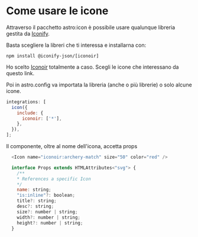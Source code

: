 # Come usare le icone

Attraverso il pacchetto astro:icon è possibile usare qualunque libreria gestita da [Iconify](https://iconify.design/docs/usage/svg/astro/).

Basta scegliere la libreri che ti interessa e installarna con:

`npm install @iconify-json/[iconoir]`

Ho scelto [Iconoir](https://icon-sets.iconify.design/iconoir/page-2.html?keyword=iconoir) totalmente a caso. Scegli le icone che interessano da questo link.

Poi in astro.config va importata la libreria (anche o più librerie) o solo alcune icone.

```js
integrations: [
  icon({
    include: {
      iconoir: ['*'],
    },
  }),
];
```

Il componente, oltre al nome dell'icona, accetta props

```js
  <Icon name="iconoir:archery-match" size="50" color="red" />

  interface Props extends HTMLAttributes<"svg"> {
    /**
    * References a specific Icon
    */
    name: string;
    "is:inline"?: boolean;
    title?: string;
    desc?: string;
    size?: number | string;
    width?: number | string;
    height?: number | string;
  }
```
